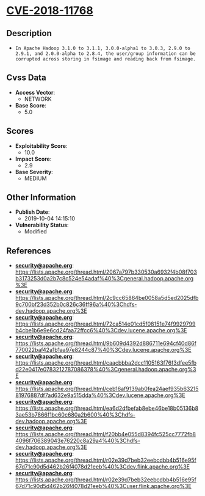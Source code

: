 
# [CVE-2018-11768](https://lists.apache.org/thread.html/2067a797b330530a6932f4b08f703b3173253d0a2b7c8c524e54adaf%40%3Cgeneral.hadoop.apache.org%3E)

## Description

- `In Apache Hadoop 3.1.0 to 3.1.1, 3.0.0-alpha1 to 3.0.3, 2.9.0 to 2.9.1, and 2.0.0-alpha to 2.8.4, the user/group information can be corrupted across storing in fsimage and reading back from fsimage.`

## Cvss Data

- **Access Vector**:
  - NETWORK
- **Base Score**:
  - 5.0

## Scores

- **Exploitability Score**:
  - 10.0
- **Impact Score**:
  - 2.9
- **Base Severity**:
  - MEDIUM

## Other Information

- **Publish Date**:
  - 2019-10-04 14:15:10
- **Vulnerability Status**:
  - Modified

## References

- **security@apache.org**: https://lists.apache.org/thread.html/2067a797b330530a6932f4b08f703b3173253d0a2b7c8c524e54adaf%40%3Cgeneral.hadoop.apache.org%3E
- **security@apache.org**: https://lists.apache.org/thread.html/2c9cc65864be0058a5d5ed2025dfb9c700bf23d352b0c826c36ff96a%40%3Chdfs-dev.hadoop.apache.org%3E
- **security@apache.org**: https://lists.apache.org/thread.html/72ca514e01cd5f08151e74f9929799b4cbe1b6e9e6cd24faa72ffcc6%40%3Cdev.lucene.apache.org%3E
- **security@apache.org**: https://lists.apache.org/thread.html/9b609d4392d886711e694cf40d86f770022baf42a1b1aa97e8244c87%40%3Cdev.lucene.apache.org%3E
- **security@apache.org**: https://lists.apache.org/thread.html/caacbbba2dcc1105163f76f3dfee5fbd22e0417e0783212787086378%40%3Cgeneral.hadoop.apache.org%3E
- **security@apache.org**: https://lists.apache.org/thread.html/ceb16af9139ab0fea24aef935b6321581976887df7ad632e9a515dda%40%3Cdev.lucene.apache.org%3E
- **security@apache.org**: https://lists.apache.org/thread.html/ea6d2dfbefab8ebe46be18b05136b83ae53b7866f1bc60c680a2b600%40%3Chdfs-dev.hadoop.apache.org%3E
- **security@apache.org**: https://lists.apache.org/thread.html/f20bb4e055d8394fc525cc7772fb84096f706389043e76220c8a29a4%40%3Chdfs-dev.hadoop.apache.org%3E
- **security@apache.org**: https://lists.apache.org/thread.html/r02e39d7beb32eebcdbb4b516e95f67d71c90d5d462b26f4078d21eeb%40%3Cdev.flink.apache.org%3E
- **security@apache.org**: https://lists.apache.org/thread.html/r02e39d7beb32eebcdbb4b516e95f67d71c90d5d462b26f4078d21eeb%40%3Cuser.flink.apache.org%3E
